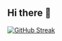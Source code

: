 ## Hi there 👋
 [![GitHub Streak](http://github-readme-streak-stats.herokuapp.com?user=carlajeanne&theme=highcontrast&mode=weekly&hide_total_contributions=true&hide_longest_streak=true)](https://git.io/streak-stats)
<!--
**carlajeanne/carlajeanne** is a ✨ _special_ ✨ repository because its `README.md` (this file) appears on your GitHub profile.

Here are some ideas to get you started:

- 🔭 I’m currently working on ...
- 🌱 I’m currently learning ...
- 👯 I’m looking to collaborate on ...
- 🤔 I’m looking for help with ...
- 💬 Ask me about ...
- 📫 How to reach me: ...
- 😄 Pronouns: ...
- ⚡ Fun fact: ...
-->

